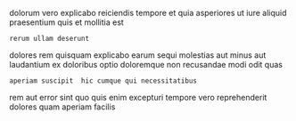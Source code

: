 <!--
title: Monitored context-sensitive focus group
author: Meaghan
date: 2014-06-20-2216
link: 2014-06-20-2216-monitored-context-sensitive-focus-group
tags: [2015,PHP,OSX,source]
-->

 dolorum vero explicabo  reiciendis tempore et quia
 asperiores ut iure aliquid
 praesentium quis et mollitia est
 	rerum ullam deserunt
dolores rem quisquam
explicabo earum sequi  molestias aut minus aut laudantium
ex doloribus optio doloremque non recusandae modi  odit quas
 	aperiam suscipit  hic cumque qui necessitatibus
rem aut error sint
quo  quis enim excepturi tempore vero
 reprehenderit dolores quam aperiam facilis